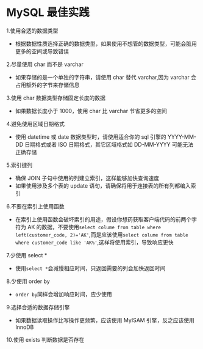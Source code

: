 # MySQL 最佳实践

1.使用合适的数据类型
 - 根据数据性质选择正确的数据类型，如果使用不想管的数据类型，可能会脏用更多的空间或导致错误

2.尽量使用 char 而不是 varchar
 - 如果存储的是一个单独的字符串，请使用 char 替代 varchar,因为 varchar 会占用额外的字节来存储信息

3.使用 char 数据类型存储固定长度的数据
 - 如果数据长度小于 1000，使用 char 比 varchar 节省更多的空间

4.避免使用区域日期格式
 - 使用 datetime 或 date 数据类型时，请使用适合你的 sql 引擎的 YYYY-MM-DD 日期格式或者 ISO 日期格式，其它区域格式如 DD-MM-YYYY 可能无法正确存储

5.索引键列
 - 确保 JOIN 子句中使用的列建立索引，这样能够加快查询速度
 - 如果使用涉及多个表的 update 语句，请确保将用于连接表的所有列都编入索引

6.不要在索引上使用函数
 - 在索引上使用函数会破坏索引的用途，假设你想药获取客户端代码的前两个字符为 AK 的数据，不要使用`select colume from table where left(customer_code, 2)='AK'`,而是应该使用`select colume from table where customer_code like 'AK%'`,这样将使用索引，导致响应更快

7.少使用 select *
 - 使用`select *`会减慢相应时间，只返回需要的列会加快返回时间

8.少使用 order by
 - `order by`同样会增加响应时间，应少使用

9.选择合适的数据存储引擎
 - 如果数据读取操作比写操作更频繁，应该使用 MyISAM 引擎，反之应该使用 InnoDB

10.使用 exists 判断数据是否存在
